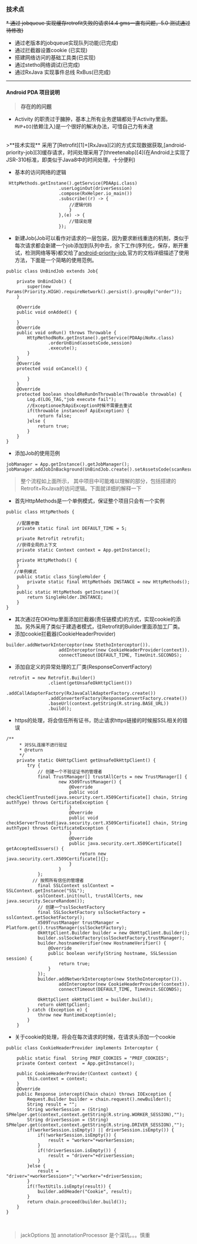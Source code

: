 ### 技术点
~~* 通过 jobqueue 实现缓存retrofit失败的请求(4.4 gms一直有问题，5.0 测试通过 待修改)~~
* 通过老版本的jobqueue实现队列功能(已完成)
* 通过拦截器设置cookie (已实现)
* 搭建网络访问的基础工具类(已实现)
* 通过stetho网络调试(已完成)
* 通过RxJava 实现事件总线 RxBus(已完成)

----
#### Android PDA 项目说明
> **存在的的问题**
* Activity 的职责过于臃肿，基本上所有业务逻辑都处于Activity里面。`MVP`+`DI`(依赖注入)是一个很好的解决办法，可惜自己力有未逮

<br>
>**技术实现**
 采用了[Retrofit][1]+[RxJava][2]的方式实现数据获取,[android-priority-job][3]缓存请求，时间处理采用了[threetenabp][4](在Android上实现了JSR-310标准，即类似于Java8中的时间处理，十分便利)
<br>

* 基本的访问网络的逻辑

```
 HttpMethods.getInstane().getService(PDAApi.class)
                    .userLoginOut(driverSession)
                    .compose(RxHelper.io_main())
                    .subscribe((r) -> {
                        //逻辑代码
                        }
                    },(e) -> {
                        //错误处理
                    });
```
* 新建Job(Job可以看作对请求的一层包装，因为要求断线重连的机制，类似于每次请求都会新建一个job添加到队列中去，余下工作(序列化，保存，断开重试，检测网络等等)都交给了[android-priority-job][3],官方的文档详细描述了使用方法，下面是一个简略的使用范例。
```
public class UnBindJob extends Job{

    private UnBindJob() {
        super(new Params(Priority.HIGH).requireNetwork().persist().groupBy("order"));
    }

    @Override
    public void onAdded() {

    }
    @Override
    public void onRun() throws Throwable {
        HttpMethodNoRx.getInstane().getService(PDAApiNoRx.class)
                .orderUnBind(assetsCode,session)
                .execute();
        }
    }
    @Override
    protected void onCancel() {

        }
    }
    @Override
    protected boolean shouldReRunOnThrowable(Throwable throwable) {
        Log.d(LOG_TAG,"job execute fail");
        //Exceptionoe为ApiException时候不需要去重试
        if(throwable instanceof ApiException) {
            return false;
        }else {
            return true;
        }
    }
}
```
* 添加Job的使用范例
```
jobManager = App.getInstance().getJobManager();
jobManager.addJobInBackground(UnBindJob.create().setAssetsCode(scanResult).setSession(session));
```

> 整个流程如上面所示， 其中项目中可能难以理解的部分，包括搭建的Retrofit+RxJava的访问逻辑。下面就详细的解释一下

* 首先HttpMethods是一个单例模式，保证整个项目只会有一个实例
```
public class HttpMethods {

    //配置参数
    private static final int DEFAULT_TIME = 5;

    private Retrofit retrofit;
    //获得全局的上下文
    private static Context context = App.getInstance();

    private HttpMethods() {
    }
   //单例模式
    public static class SingleHolder {
        private static final HttpMethods INSTANCE = new HttpMethods();
    }
    public static HttpMethods getInstane(){
        return SingleHolder.INSTANCE;
    }
}
```
* 其次通过在OKHttp里面添加拦截器(责任链模式)的方式，实现cookie的添加。另外采用了类似于建造者模式，往Retrofit的Builder里面添加工厂类。
 * 添加cookie拦截器(CookieHeaderProvider)

```
builder.addNetworkInterceptor(new StethoInterceptor()).
                    addInterceptor(new CookieHeaderProvider(context)).
                    connectTimeout(DEFAULT_TIME, TimeUnit.SECONDS);
```
  * 添加自定义的异常处理的工厂类(ResponseConvertFactory)

```
 retrofit = new Retrofit.Builder()
                .client(getUnsafeOkHttpClient())
                .addCallAdapterFactory(RxJavaCallAdapterFactory.create())
                .addConverterFactory(ResponseConvertFactory.create())
                .baseUrl(context.getString(R.string.BASE_URL))
                .build();
```

* https的处理，将会信任所有证书，防止请求https链接的时候报SSL相关的错误

```
/**
     * 对SSL连接不进行验证
     * @return
     */
    private static OkHttpClient getUnsafeOkHttpClient() {
        try {
            // 创建一个不验证证书的管理者
            final TrustManager[] trustAllCerts = new TrustManager[] {
                    new X509TrustManager() {
                        @Override
                        public void checkClientTrusted(java.security.cert.X509Certificate[] chain, String authType) throws CertificateException {
                        }
                        @Override
                        public void checkServerTrusted(java.security.cert.X509Certificate[] chain, String authType) throws CertificateException {
                        }
                        @Override
                        public java.security.cert.X509Certificate[] getAcceptedIssuers() {
                            return new java.security.cert.X509Certificate[]{};
                        }
                    }
            };
          // 按照所有信任的管理者
            final SSLContext sslContext = SSLContext.getInstance("SSL");
            sslContext.init(null, trustAllCerts, new java.security.SecureRandom());
            // 创建一个sslSocketFactory
            final SSLSocketFactory sslSocketFactory = sslContext.getSocketFactory();
            X509TrustManager trustManager = Platform.get().trustManager(sslSocketFactory);
            OkHttpClient.Builder builder = new OkHttpClient.Builder();
            builder.sslSocketFactory(sslSocketFactory,trustManager);
            builder.hostnameVerifier(new HostnameVerifier() {
                @Override
                public boolean verify(String hostname, SSLSession session) {
                    return true;
                }
            });
            builder.addNetworkInterceptor(new StethoInterceptor()).
                    addInterceptor(new CookieHeaderProvider(context)).
                    connectTimeout(DEFAULT_TIME, TimeUnit.SECONDS);

            OkHttpClient okHttpClient = builder.build();
            return okHttpClient;
        } catch (Exception e) {
            throw new RuntimeException(e);
        }
    }
```
* 关于cookie的处理，将会在每次请求的时候，在请求头添加一个cookie

```
public class CookieHeaderProvider implements Interceptor {

    public static final  String PREF_COOKIES = "PREF_COOKIES";
    private Context context  = App.getInstance();

    public CookieHeaderProvider(Context context) {
        this.context = context;
    }
    @Override
    public Response intercept(Chain chain) throws IOException {
        Request.Builder builder = chain.request().newBuilder();
        String result = "";
        String workerSession = (String) SPHelper.get(context,context.getString(R.string.WORKER_SESSION),"");
        String driverSession = (String) SPHelper.get(context,context.getString(R.string.DRIVER_SESSION),"");
        if(workerSession.isEmpty() || driverSession.isEmpty()) {
            if(!workerSession.isEmpty()) {
                result = "worker="+workerSession;
            }
            if(!driverSession.isEmpty()) {
                result = "driver="+driverSession;
            }
        }else {
            result = "driver="+workerSession+";"+"worker="+driverSession;
        }
        if(!TextUtils.isEmpty(result)) {
            builder.addHeader("Cookie", result);
        }
        return chain.proceed(builder.build());
    }
}
```
<br>


> jackOptions 加 annotationProcessor 是个深坑。。。慎重


[1]:https://github.com/square/retrofit "retrofit"
[2]:https://github.com/ReactiveX/RxJava "RxJava"
[3]:https://github.com/path/android-priority-jobqueue "android-pripority-job"
[4]:https://github.com/JakeWharton/ThreeTenABP